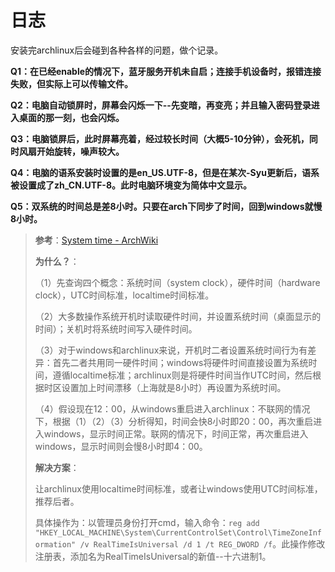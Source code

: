 # 日志

安装完archlinux后会碰到各种各样的问题，做个记录。

**Q1：在已经enable的情况下，蓝牙服务开机未自启；连接手机设备时，报错连接失败，但实际上可以传输文件。**

**Q2：电脑自动锁屏时，屏幕会闪烁一下--先变暗，再变亮；并且输入密码登录进入桌面的那一刻，也会闪烁。**

**Q3：电脑锁屏后，此时屏幕亮着，经过较长时间（大概5-10分钟），会死机，同时风扇开始旋转，噪声较大。**

**Q4：电脑的语系安装时设置的是en_US.UTF-8，但是在某次-Syu更新后，语系被设置成了zh_CN.UTF-8。此时电脑环境变为简体中文显示。**

**Q5：双系统的时间总是差8小时。只要在arch下同步了时间，回到windows就慢8小时。**

> **参考**：[System time - ArchWiki](https://wiki.archlinux.org/title/System_time)
>
> **为什么？**：
>
> （1）先查询四个概念：系统时间（system clock），硬件时间（hardware clock），UTC时间标准，localtime时间标准。
>
> （2）大多数操作系统开机时读取硬件时间，并设置系统时间（桌面显示的时间）；关机时将系统时间写入硬件时间。
>
> （3）对于windows和archlinux来说，开机时二者设置系统时间行为有差异：首先二者共用同一硬件时间；windows将硬件时间直接设置为系统时间，遵循localtime标准；archlinux则是将硬件时间当作UTC时间，然后根据时区设置加上时间漂移（上海就是8小时）再设置为系统时间。
>
> （4）假设现在12：00，从windows重启进入archlinux：不联网的情况下，根据（1）（2）（3）分析得知，时间会快8小时即20：00，再次重启进入windows，显示时间正常。联网的情况下，时间正常，再次重启进入windows，显示时间则会慢8小时即4：00。
>
> **解决方案**：
>
> 让archlinux使用localtime时间标准，或者让windows使用UTC时间标准，推荐后者。
>
> 具体操作为：以管理员身份打开cmd，输入命令：`reg add "HKEY_LOCAL_MACHINE\System\CurrentControlSet\Control\TimeZoneInformation" /v RealTimeIsUniversal /d 1 /t REG_DWORD /f`。此操作修改注册表，添加名为RealTimeIsUniversal的新值--十六进制1。

